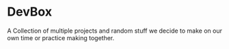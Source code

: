 # DevBox
A Collection of multiple projects and random stuff we decide to make on our own time or practice making together.

